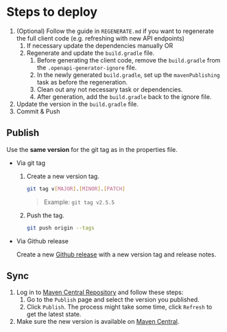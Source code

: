 # Steps to deploy
1. (Optional) Follow the guide in `REGENERATE.md` if you want to regenerate the full client code (e.g. refreshing with new API endpoints)
   1. If necessary update the dependencies manually OR
   2. Regenerate and update the `build.gradle` file.
      1. Before generating the client code, remove the `build.gradle` from the `.openapi-generator-ignore` file.
      2. In the newly generated `build.gradle`, set up the `mavenPublishing` task as before the regeneration.
      3. Clean out any not necessary task or dependencies.
      4. After generation, add the `build.gradle` back to the ignore file.   
2. Update the version in the `build.gradle` file.
3. Commit & Push

## Publish
Use the **same version** for the git tag as in the properties file.
- Via git tag
    1. Create a new version tag.
       ```bash
       git tag v[MAJOR].[MINOR].[PATCH]
       ```
       > Example: `git tag v2.5.5`
    2. Push the tag.
       ```bash
       git push origin --tags
       ```
- Via Github release 

  Create a new [Github release](https://github.com/configcat/configcat-publicapi-java-client/releases) with a new version tag and release notes.

## Sync
1. Log in to [Maven Central Repository](https://central.sonatype.org/) and follow these steps:
    1. Go to the `Publish` page and select the version you published.
    2. Click `Publish`. The process might take some time, click `Refresh` to get the latest state.
2. Make sure the new version is available on [Maven Central](https://central.sonatype.com/artifact/com.configcat/configcat-publicapi-java-client).